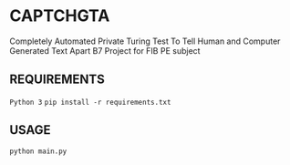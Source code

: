 # CAPTCHGTA
Completely Automated Private Turing Test To Tell Human and Computer Generated Text Apart
B7 Project for FIB PE subject

## REQUIREMENTS
`Python 3`
`pip install -r requirements.txt`

## USAGE
`python main.py`